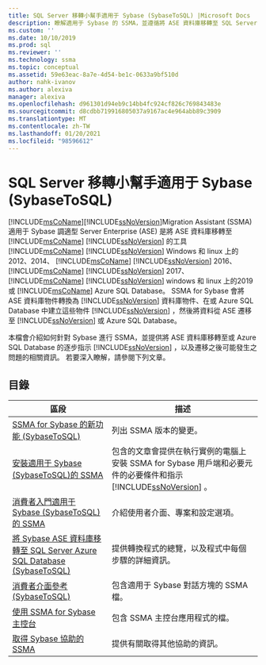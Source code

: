```yaml
---
title: SQL Server 移轉小幫手適用于 Sybase (SybaseToSQL) |Microsoft Docs
description: 瞭解適用于 Sybase 的 SSMA，並遵循將 ASE 資料庫移轉至 SQL Server 或 Azure SQL Database 的逐步指示。
ms.custom: ''
ms.date: 10/10/2019
ms.prod: sql
ms.reviewer: ''
ms.technology: ssma
ms.topic: conceptual
ms.assetid: 59e63eac-8a7e-4d54-be1c-0633a9bf510d
author: nahk-ivanov
ms.author: alexiva
manager: alexiva
ms.openlocfilehash: d961301d94eb9c14bb4fc924cf826c769843483e
ms.sourcegitcommit: d8cdbb719916805037a9167ac4e964abb89c3909
ms.translationtype: MT
ms.contentlocale: zh-TW
ms.lasthandoff: 01/20/2021
ms.locfileid: "98596612"
---
```

# <a name="sql-server-migration-assistant-for-sybase-sybasetosql"></a>SQL Server 移轉小幫手適用于 Sybase (SybaseToSQL) 

[!INCLUDE[msCoName](../../includes/msconame_md.md)][!INCLUDE[ssNoVersion](../../includes/ssnoversion-md.md)]Migration Assistant (SSMA) 適用于 Sybase 調適型 Server Enterprise (ASE) 是將 ASE 資料庫移轉至 [!INCLUDE[msCoName](../../includes/msconame_md.md)] [!INCLUDE[ssNoVersion](../../includes/ssnoversion-md.md)] 的工具[!INCLUDE[msCoName](../../includes/msconame_md.md)] [!INCLUDE[ssNoVersion](../../includes/ssnoversion-md.md)] Windows 和 linux 上的2012、2014、 [!INCLUDE[msCoName](../../includes/msconame_md.md)] [!INCLUDE[ssNoVersion](../../includes/ssnoversion-md.md)] 2016、 [!INCLUDE[msCoName](../../includes/msconame_md.md)] [!INCLUDE[ssNoVersion](../../includes/ssnoversion-md.md)] 2017、 [!INCLUDE[msCoName](../../includes/msconame_md.md)] [!INCLUDE[ssNoVersion](../../includes/ssnoversion-md.md)] windows 和 linux 上的2019或 [!INCLUDE[msCoName](../../includes/msconame_md.md)] Azure SQL Database。 SSMA for Sybase 會將 ASE 資料庫物件轉換為 [!INCLUDE[ssNoVersion](../../includes/ssnoversion-md.md)] 資料庫物件、在或 Azure SQL Database 中建立這些物件 [!INCLUDE[ssNoVersion](../../includes/ssnoversion-md.md)] ，然後將資料從 ASE 遷移至 [!INCLUDE[ssNoVersion](../../includes/ssnoversion-md.md)] 或 Azure SQL Database。
  
本檔會介紹如何針對 Sybase 進行 SSMA，並提供將 ASE 資料庫移轉至或 Azure SQL Database 的逐步指示 [!INCLUDE[ssNoVersion](../../includes/ssnoversion-md.md)] ，以及遷移之後可能發生之問題的相關資訊。 若要深入瞭解，請參閱下列文章。  
  
## <a name="contents"></a>目錄  
  
|區段|描述|
|-----------|---------------|
|[SSMA for Sybase 的新功能 &#40;SybaseToSQL&#41;](../../ssma/sybase/what-s-new-in-ssma-for-sybase-sybasetosql.md)|列出 SSMA 版本的變更。|  
|[安裝適用于 Sybase &#40;SybaseToSQL&#41;的 SSMA ](../../ssma/sybase/installing-ssma-for-sybase-sybasetosql.md)|包含的文章會提供在執行實例的電腦上安裝 SSMA for Sybase 用戶端和必要元件的必要條件和指示 [!INCLUDE[ssNoVersion](../../includes/ssnoversion-md.md)] 。|  
|[消費者入門適用于 Sybase &#40;SybaseToSQL&#41;的 SSMA ](../../ssma/sybase/getting-started-with-ssma-for-sybase-sybasetosql.md)|介紹使用者介面、專案和設定選項。|  
|[將 Sybase ASE 資料庫移轉至 SQL Server Azure SQL Database &#40;SybaseToSQL&#41;](../../ssma/sybase/migrating-sybase-ase-databases-to-sql-server-azure-sql-db-sybasetosql.md)|提供轉換程式的總覽，以及程式中每個步驟的詳細資訊。|  
|[消費者介面參考 &#40;SybaseToSQL&#41;](../../ssma/sybase/user-interface-reference-sybasetosql.md)|包含適用于 Sybase 對話方塊的 SSMA 檔。|  
|[使用 SSMA for Sybase 主控台](working-with-ssma-for-sybase-console-sybasetosql.md)|包含 SSMA 主控台應用程式的檔。|  
|[取得 Sybase 協助的 SSMA](../sql-server-migration-assistant.md)|提供有關取得其他協助的資訊。|